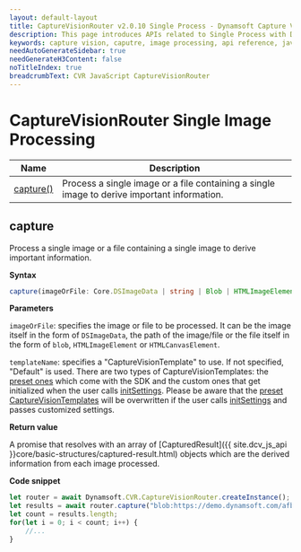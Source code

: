 ```yaml
---
layout: default-layout
title: CaptureVisionRouter v2.0.10 Single Process - Dynamsoft Capture Vision JavaScript Edition API
description: This page introduces APIs related to Single Process with Dynamsoft Capture Vision JavaScript Edition v2.0.10.
keywords: capture vision, caputre, image processing, api reference, javascript, js
needAutoGenerateSidebar: true
needGenerateH3Content: false
noTitleIndex: true
breadcrumbText: CVR JavaScript CaptureVisionRouter
---
```


# CaptureVisionRouter Single Image Processing

| Name             | Description                                               |
| --------------------- | --------------------------------------------------------- |
| [capture()](#capture) | Process a single image or a file containing a single image to derive important information. |

## capture

Process a single image or a file containing a single image to derive important information.

**Syntax**

```typescript
capture(imageOrFile: Core.DSImageData | string | Blob | HTMLImageElement | HTMLCanvasElement, templateName?: string): Promise<Array<Core.CapturedResult>>;
```

**Parameters**

`imageOrFile`: specifies the image or file to be processed. It can be the image itself in the form of `DSImageData`, the path of the image/file or the file itself in the form of `blob`, `HTMLImageElement` or `HTMLCanvasElement`.

`templateName`: specifies a "CaptureVisionTemplate" to use. If not specified, "Default" is used. There are two types of CaptureVisionTemplates: the [preset ones](./preset-templates.md) which come with the SDK and the custom ones that get initialized when the user calls [initSettings](./settings.md#initsettings). Please be aware that the [preset CaptureVisionTemplates](./preset-templates.md)  will be overwritten if the user calls [initSettings](./settings.md#initsettings) and passes customized settings.

**Return value**

A promise that resolves with an array of [CapturedResult]({{ site.dcv_js_api }}core/basic-structures/captured-result.html) objects which are the derived information from each image processed.

**Code snippet**

```javascript
let router = await Dynamsoft.CVR.CaptureVisionRouter.createInstance();
let results = await router.capture("blob:https://demo.dynamsoft.com/afb84bd2-e8cb-4b96-92b6-36dc89783692", "detect-document-boundaries");
let count = results.length;
for(let i = 0; i < count; i++) {
    //...
}
```